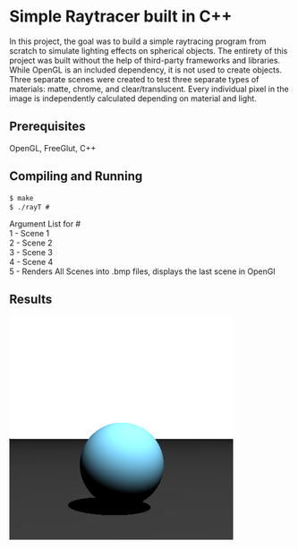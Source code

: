 # Simple Raytracer built in C++

In this project, the goal was to build a simple raytracing program from scratch to simulate lighting effects on spherical objects. The entirety of this project was built without the help of third-party frameworks and libraries. While OpenGL is an included dependency, it is not used to create objects. Three separate scenes were created to test three separate types of materials: matte, chrome, and clear/translucent. Every individual pixel in the image is independently calculated depending on material and light.

## Prerequisites

OpenGL, FreeGlut, C++

## Compiling and Running

```
$ make  
$ ./rayT #
```

Argument List for #  
1 - Scene 1  
2 - Scene 2  
3 - Scene 3  
4 - Scene 4  
5 - Renders All Scenes into .bmp files, displays the last scene in OpenGl  

## Results

![Scene 1](results/scene1.bmp)
